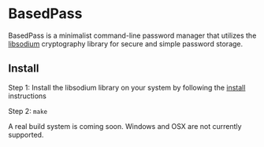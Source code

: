 # BasedPass
BasedPass is a minimalist command-line password manager that utilizes the [libsodium](https://libsodium.org) cryptography library for secure and simple password storage.

## Install
Step 1: Install the libsodium library on your system by following the [install](https://download.libsodium.org/doc/installation) instructions

Step 2: `make`

A real build system is coming soon. Windows and OSX are not currently supported.

